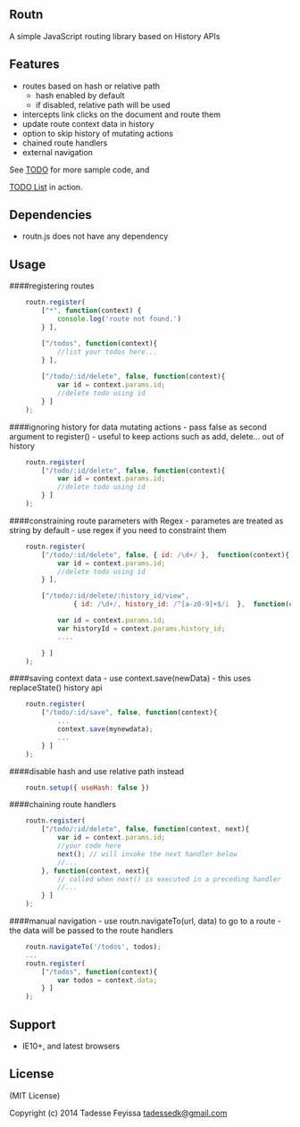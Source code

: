 Routn
-----
A simple JavaScript routing library based on History APIs

Features
---------
- routes based on hash or relative path 
	- hash enabled by default
	- if disabled, relative path will be used 
- intercepts link clicks on the document and route them
- update route context data in history
- option to skip history of mutating actions
- chained route handlers 
- external navigation

See [TODO](todos.js) for more sample code, and

[TODO List](http://tadessetdk.github.io/routn/todos.html) in action.

Dependencies
------------
- routn.js does not have any dependency

Usage
-----

####registering routes

```javascript 
	routn.register(
		["*", function(context) { 
			console.log('route not found.')
		} ],

		["/todos", function(context){
			//list your todos here...
		} ],
	
		["/todo/:id/delete", false, function(context){
			var id = context.params.id;
			//delete todo using id
		} ]
	);
```

####ignoring history for data mutating actions
	- pass false as second argument to register()
	- useful to keep actions such as add, delete... out of history

```javascript 
	routn.register(		
		["/todo/:id/delete", false, function(context){
			var id = context.params.id;
			//delete todo using id
		} ]
	);
```

####constraining route parameters with Regex
	- parametes are treated as string by default
	- use regex if you need to constraint them

```javascript 
	routn.register(		
		["/todo/:id/delete", false, { id: /\d+/ },  function(context){
			var id = context.params.id;
			//delete todo using id
		} ],

		["/todo/:id/delete/:history_id/view", 
				{ id: /\d+/, history_id: /^[a-z0-9]+$/i  },  function(context){

			var id = context.params.id;
			var historyId = context.params.history_id;
			....

		} ]
	);
```

####saving context data
	- use context.save(newData)
	- this uses replaceState() history api 

```javascript 
	routn.register(		
		["/todo/:id/save", false, function(context){
			...
			context.save(mynewdata);
			...
		} ]
	);
```

####disable hash and use relative path instead
```javascript 
	routn.setup({ useHash: false })
```

####chaining route handlers
```javascript 
	routn.register(		
		["/todo/:id/delete", false, function(context, next){
			var id = context.params.id;
			//your code here
			next(); // will invoke the next handler below
			//...
		}, function(context, next){
			// called when next() is executed in a preceding handler
			//...
		} ]
	);
```

####manual navigation
	- use routn.navigateTo(url, data) to go to a route
	- the data will be passed to the route handlers

```javascript 
	routn.navigateTo('/todos', todos);	
	...
	routn.register(		
		["/todos", function(context){
			var todos = context.data;
		} ]
	);
```

Support
-------
- IE10+, and latest browsers

License
--------
(MIT License)

Copyright (c) 2014 Tadesse Feyissa <tadessedk@gmail.com>
